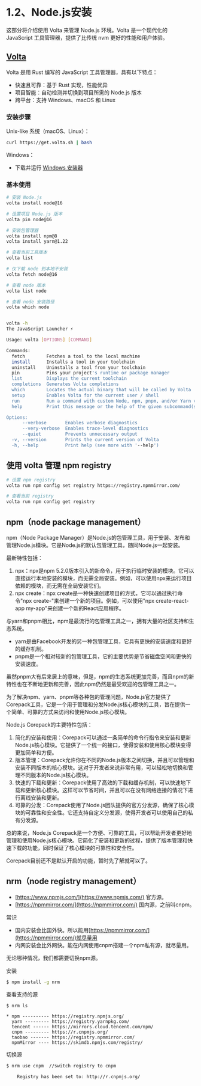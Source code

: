 # 1.2、Node.js安装

这部分将介绍使用 Volta 来管理 Node.js 环境。Volta 是一个现代化的 JavaScript 工具管理器，提供了比传统 nvm 更好的性能和用户体验。

## <a href="https://volta.sh/" target="_blank" rel="noopener noreferrer">Volta</a> 

Volta 是用 Rust 编写的 JavaScript 工具管理器，具有以下特点：
- 快速且可靠：基于 Rust 实现，性能优异
- 项目智能：自动检测并切换到项目所需的 Node.js 版本
- 跨平台：支持 Windows、macOS 和 Linux

### 安装步骤

Unix-like 系统（macOS、Linux）：
```bash
curl https://get.volta.sh | bash
```

Windows：
- 下载并运行 [Windows 安装器](https://github.com/volta-cli/volta/releases)

### 基本使用

```bash
# 安装 Node.js
volta install node@16

# 设置项目 Node.js 版本
volta pin node@16

# 安装包管理器
volta install npm@8
volta install yarn@1.22

# 查看当前工具版本
volta list

# 仅下载 node 到本地不安装
volta fetch node@16

# 查看 node 版本
volta list node

# 查看 node 安装路径
volta which node

```

```bash

volta -h
The JavaScript Launcher ⚡

Usage: volta [OPTIONS] [COMMAND]

Commands:
  fetch        Fetches a tool to the local machine
  install      Installs a tool in your toolchain
  uninstall    Uninstalls a tool from your toolchain
  pin          Pins your project's runtime or package manager
  list         Displays the current toolchain
  completions  Generates Volta completions
  which        Locates the actual binary that will be called by Volta
  setup        Enables Volta for the current user / shell
  run          Run a command with custom Node, npm, pnpm, and/or Yarn versions
  help         Print this message or the help of the given subcommand(s)

Options:
      --verbose       Enables verbose diagnostics
      --very-verbose  Enables trace-level diagnostics
      --quiet         Prevents unnecessary output
  -v, --version       Prints the current version of Volta
  -h, --help          Print help (see more with '--help')

```
## 使用 volta 管理 npm registry
``` bash
# 设置 npm registry
volta run npm config set registry https://registry.npmmirror.com/

# 查看当前 registry
volta run npm config get registry
```

## npm（node package management）

npm（Node Package Manager）是Node.js的包管理工具，用于安装、发布和管理Node.js模块。它是Node.js的默认包管理工具，随同Node.js一起安装。

最新特性包括：

1. npx：npx是npm 5.2.0版本引入的新命令，用于执行临时安装的模块。它可以直接运行本地安装的模块，而无需全局安装。例如，可以使用npx来运行项目依赖的模块，而无需在全局安装它们。
2. npx create：npx create是一种快速创建项目的方式，它可以通过执行命令"npx create-<project-name>"来创建一个新的项目。例如，可以使用"npx create-react-app my-app"来创建一个新的React应用程序。

与yarn和pnpm相比，npm是最流行的包管理工具之一，拥有大量的社区支持和生态系统。

- yarn是由Facebook开发的另一种包管理工具，它具有更快的安装速度和更好的缓存机制。
- pnpm是一个相对较新的包管理工具，它的主要优势是节省磁盘空间和更快的安装速度。

虽然pnpm大有后来居上的意味，但是，npm的生态系统更加完善，而且npm的新特性也在不断地更新和完善，因此npm仍然是最受欢迎的包管理工具之一。

为了解决npm、yarn、pnpm等各种包的管理问题，Node.js官方提供了Corepack工具，它是一个用于管理和分发Node.js核心模块的工具，旨在提供一个简单、可靠的方式来访问和使用Node.js核心模块。

Node.js Corepack的主要特性包括：

1. 简化的安装和使用：Corepack可以通过一条简单的命令行指令来安装和更新Node.js核心模块。它提供了一个统一的接口，使得安装和使用核心模块变得更加简单和方便。
2. 版本管理：Corepack允许你在不同的Node.js版本之间切换，并且可以管理和安装不同版本的核心模块。这对于开发者来说非常有用，可以轻松地切换和管理不同版本的Node.js核心模块。
3. 快速的下载和更新：Corepack使用了高效的下载和缓存机制，可以快速地下载和更新核心模块。这样可以节省时间，并且可以在没有网络连接的情况下进行离线安装和更新。
4. 可靠的分发：Corepack使用了Node.js团队提供的官方分发源，确保了核心模块的可靠性和安全性。它还支持自定义分发源，使得开发者可以使用自己的私有分发源。

总的来说，Node.js Corepack是一个方便、可靠的工具，可以帮助开发者更好地管理和使用Node.js核心模块。它简化了安装和更新的过程，提供了版本管理和快速下载的功能，同时保证了核心模块的可靠性和安全性。

Corepack目前还不是默认开启的功能，暂时先了解就可以了。

## nrm（node registry management）

- [https://www.npmjs.com/](https://www.npmjs.com/)  官方源。
- [https://npmmirror.com/](https://npmmirror.com/) 国内源，之前叫cnpm。

常识

- 国内安装会比国外快。所以能用[https://npmmirror.com/](https://npmmirror.com/)就尽量用
- 内网安装会比外网快。能在内网使用cnpm搭建一个npm私有源，就尽量用。

无论哪种情况，我们都需要切换npm源。

安装

```bash
$ npm install -g nrm
```

查看支持的源

```
$ nrm ls

* npm ---------- https://registry.npmjs.org/
  yarn --------- https://registry.yarnpkg.com/
  tencent ------ https://mirrors.cloud.tencent.com/npm/
  cnpm --------- https://r.cnpmjs.org/
  taobao ------- https://registry.npmmirror.com/
  npmMirror ---- https://skimdb.npmjs.com/registry/
```

切换源

```bash
$ nrm use cnpm  //switch registry to cnpm

    Registry has been set to: http://r.cnpmjs.org/

```
